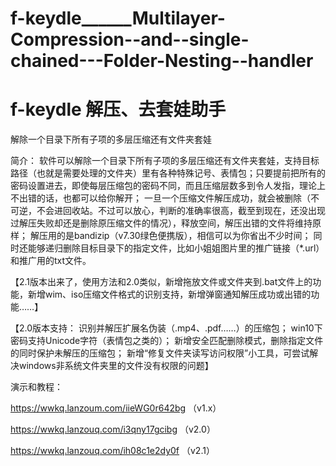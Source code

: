 # f-keydle______Multilayer-Compression--and--single-chained---Folder-Nesting--handler
# f-keydle 解压、去套娃助手

解除一个目录下所有子项的多层压缩还有文件夹套娃

简介：
软件可以解除一个目录下所有子项的多层压缩还有文件夹套娃，支持目标路径（也就是需要处理的文件夹）里有各种特殊记号、表情包；只要提前把所有的密码设置进去，即使每层压缩包的密码不同，而且压缩层数多到令人发指，理论上不出错的话，也都可以给你解开；
一旦一个压缩文件解压成功，就会被删除（不可逆，不会进回收站。不过可以放心，判断的准确率很高，截至到现在，还没出现过解压失败却还是删除原压缩文件的情况），释放空间，解压出错的文件将维持原样；
解压用的是bandizip（v7.30绿色便携版），相信可以为你省出不少时间；
同时还能够递归删除目标目录下的指定文件，比如小姐姐图片里的推广链接（*.url）和推广用的txt文件。

【2.1版本出来了，使用方法和2.0类似，新增拖放文件或文件夹到.bat文件上的功能，新增wim、iso压缩文件格式的识别支持，新增弹窗通知解压成功或出错的功能……】

【2.0版本支持：
    识别并解压扩展名伪装（.mp4、.pdf……）的压缩包；
    win10下密码支持Unicode字符（表情包之类的）；
    新增安全匹配删除模式，删除指定文件的同时保护未解压的压缩包；
    新增“修复文件夹读写访问权限”小工具，可尝试解决windows非系统文件夹里的文件没有权限的问题】

演示和教程：

https://wwkq.lanzoum.com/iieWG0r642bg
（v1.x）

https://wwkq.lanzouq.com/i3qny17gcibg
（v2.0）

https://wwkq.lanzouq.com/ih08c1e2dy0f
（v2.1）
